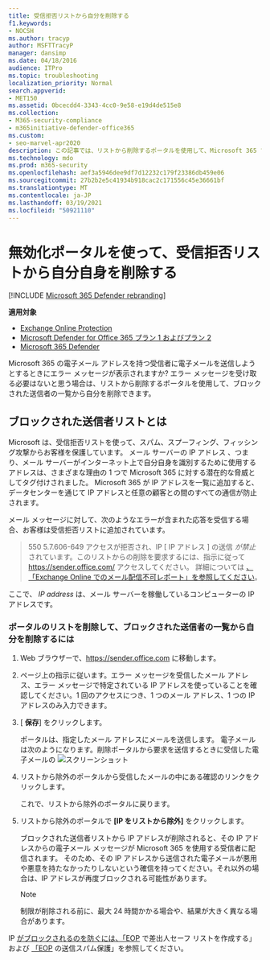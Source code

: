 ```yaml
---
title: 受信拒否リストから自分を削除する
f1.keywords:
- NOCSH
ms.author: tracyp
author: MSFTTracyP
manager: dansimp
ms.date: 04/18/2016
audience: ITPro
ms.topic: troubleshooting
localization_priority: Normal
search.appverid:
- MET150
ms.assetid: 0bcecdd4-3343-4cc0-9e58-e19d4de515e8
ms.collection:
- M365-security-compliance
- m365initiative-defender-office365
ms.custom:
- seo-marvel-apr2020
description: この記事では、リストから削除するポータルを使用して、Microsoft 365 ブロックされた送信者リストから自分自身を削除する方法について説明します。
ms.technology: mdo
ms.prod: m365-security
ms.openlocfilehash: aef3a5946dee9df7d12232c179f23386db459e06
ms.sourcegitcommit: 27b2b2e5c41934b918cac2c171556c45e36661bf
ms.translationtype: MT
ms.contentlocale: ja-JP
ms.lasthandoff: 03/19/2021
ms.locfileid: "50921110"
---
```

# <a name="use-the-delist-portal-to-remove-yourself-from-the-blocked-senders-list"></a>無効化ポータルを使って、受信拒否リストから自分自身を削除する

[!INCLUDE [Microsoft 365 Defender rebranding](../includes/microsoft-defender-for-office.md)]

**適用対象**
- [Exchange Online Protection](exchange-online-protection-overview.md)
- [Microsoft Defender for Office 365 プラン 1 およびプラン 2](office-365-atp.md)
- [Microsoft 365 Defender](../mtp/microsoft-threat-protection.md)

Microsoft 365 の電子メール アドレスを持つ受信者に電子メールを送信しようとするときにエラー メッセージが表示されますか? エラー メッセージを受け取る必要はないと思う場合は、リストから削除するポータルを使用して、ブロックされた送信者の一覧から自分を削除できます。

## <a name="what-is-the-blocked-senders-list"></a>ブロックされた送信者リストとは

Microsoft は、受信拒否リストを使って、スパム、スプーフィング、フィッシング攻撃からお客様を保護しています。 メール サーバーの IP アドレス 、つまり、メール サーバーがインターネット上で自分自身を識別するために使用するアドレスは、さまざまな理由の 1 つで Microsoft 365 に対する潜在的な脅威としてタグ付けされました。 Microsoft 365 が IP アドレスを一覧に追加すると、データセンターを通じて IP アドレスと任意の顧客との間のすべての通信が防止されます。

メール メッセージに対して、次のようなエラーが含まれた応答を受信する場合、お客様は受信拒否リストに追加されています。

> 550 5.7.606-649 アクセスが拒否され、IP [ IP アドレス ] の送信 _が禁止_ されています。このリストからの削除を要求するには、指示に従って <https://sender.office.com/> アクセスしてください。 詳細については [、「Exchange Online でのメール配信不可レポート」を参照してください](/Exchange/mail-flow-best-practices/non-delivery-reports-in-exchange-online/non-delivery-reports-in-exchange-online)。

ここで、 _IP address_ は、メール サーバーを稼働しているコンピューターの IP アドレスです。

### <a name="to-use-delist-portal-to-remove-yourself-from-the-blocked-senders-list"></a>ポータルのリストを削除して、ブロックされた送信者の一覧から自分を削除するには

1. Web ブラウザーで、<https://sender.office.com> に移動します。

2. ページ上の指示に従います。エラー メッセージを受信したメール アドレス、エラー メッセージで特定されている IP アドレスを使っていることを確認してください。1 回のアクセスにつき、1 つのメール アドレス、1 つの IP アドレスのみ入力できます。

3. [ **保存**] をクリックします。

    ポータルは、指定したメール アドレスにメールを送信します。 電子メールは次のようになります。削除ポータルから要求を送信するときに受信した電子メールの ![ スクリーンショット](../../media/bf13e4f7-f68c-4e46-baa7-b6ab4cfc13f3.png)

4. リストから除外のポータルから受信したメールの中にある確認のリンクをクリックします。

    これで、リストから除外のポータルに戻ります。

5. リストから除外のポータルで **[IP をリストから除外]** をクリックします。

    ブロックされた送信者リストから IP アドレスが削除されると、その IP アドレスからの電子メール メッセージが Microsoft 365 を使用する受信者に配信されます。 そのため、その IP アドレスから送信された電子メールが悪用や悪意を持たなかったりしないという確信を持ってください。それ以外の場合は、IP アドレスが再度ブロックされる可能性があります。

    > [!NOTE]
    > 制限が削除される前に、最大 24 時間かかる場合や、結果が大きく異なる場合があります。

IP [がブロックされるのを防ぐには、「EOP](create-safe-sender-lists-in-office-365.md) で差出人セーフ リストを作成する」および [「EOP](outbound-spam-controls.md) の送信スパム保護」を参照してください。